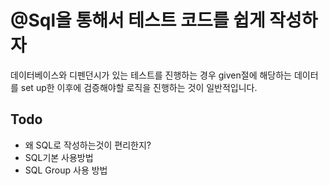 # @Sql을 통해서 테스트 코드를 쉽게 작성하자

데이터베이스와 디펜던시가 있는 테스트를 진행하는 경우 given절에 해당하는 데이터를 set up한 이후에 검증해야할 로직을 진행하는 것이 일반적입니다.

## Todo
* 왜 SQL로 작성하는것이 편리한지?
* SQL기본 사용방법
* SQL Group 사용 방법